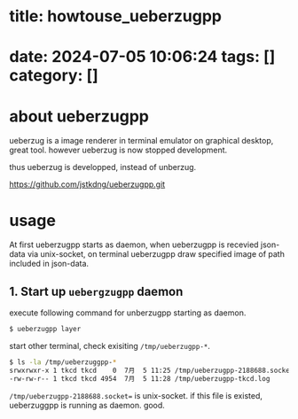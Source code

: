 title: howtouse_ueberzugpp
====================================
date: 2024-07-05 10:06:24
tags: []
category: []
====================================

# about ueberzugpp
ueberzug is a image renderer in terminal emulator on graphical desktop, great tool.
however ueberzug is now stopped development. 

thus ueberzug is developped, instead of unberzug.

https://github.com/jstkdng/ueberzugpp.git


# usage
At first ueberzugpp starts as daemon, when ueberzugpp is recevied json-data via unix-socket, on terminal ueberzugpp draw specified image of path included in json-data.

## 1. Start up `uebergzugpp` daemon
execute following command for unberzugpp starting as daemon.

```bash
$ ueberzugpp layer
```

start other terminal, check exisiting `/tmp/ueberzugpp-*`.

```bash
$ ls -la /tmp/ueberzuggpp-*
srwxrwxr-x 1 tkcd tkcd    0  7月  5 11:25 /tmp/ueberzugpp-2188688.socket=
-rw-rw-r-- 1 tkcd tkcd 4954  7月  5 11:28 /tmp/ueberzugpp-tkcd.log
```

`/tmp/ueberzugpp-2188688.socket=` is unix-socket. if this file is existed, ueberzuggpp is running as daemon. good.



